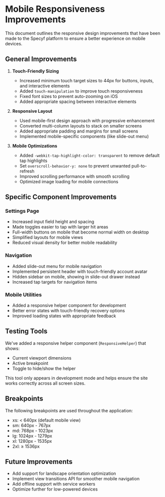 # Mobile Responsiveness Improvements

This document outlines the responsive design improvements that have been made to the Specyf platform to ensure a better experience on mobile devices.

## General Improvements

1. **Touch-Friendly Sizing**
   - Increased minimum touch target sizes to 44px for buttons, inputs, and interactive elements
   - Added `touch-manipulation` to improve touch responsiveness
   - Fixed font sizes to prevent auto-zooming on iOS
   - Added appropriate spacing between interactive elements

2. **Responsive Layout**
   - Used mobile-first design approach with progressive enhancement
   - Converted multi-column layouts to stack on smaller screens
   - Added appropriate padding and margins for small screens
   - Implemented mobile-specific components (like slide-out menu)

3. **Mobile Optimizations**
   - Added `-webkit-tap-highlight-color: transparent` to remove default tap highlights
   - Set `overscroll-behavior-y: none` to prevent unwanted pull-to-refresh
   - Improved scrolling performance with smooth scrolling
   - Optimized image loading for mobile connections

## Specific Component Improvements

### Settings Page
- Increased input field height and spacing
- Made toggles easier to tap with larger hit areas
- Full-width buttons on mobile that become normal width on desktop
- Simplified layouts for mobile views
- Reduced visual density for better mobile readability

### Navigation
- Added slide-out menu for mobile navigation
- Implemented persistent header with touch-friendly account avatar
- Hidden sidebar on mobile, showing in slide-out drawer instead
- Increased tap targets for navigation items

### Mobile Utilities
- Added a responsive helper component for development
- Better error states with touch-friendly recovery options
- Improved loading states with appropriate feedback

## Testing Tools

We've added a responsive helper component (`ResponsiveHelper`) that shows:
- Current viewport dimensions
- Active breakpoint
- Toggle to hide/show the helper

This tool only appears in development mode and helps ensure the site works correctly across all screen sizes.

## Breakpoints

The following breakpoints are used throughout the application:
- xs: < 640px (default mobile view)
- sm: 640px - 767px
- md: 768px - 1023px
- lg: 1024px - 1279px
- xl: 1280px - 1535px
- 2xl: ≥ 1536px

## Future Improvements

- Add support for landscape orientation optimization
- Implement view transitions API for smoother mobile navigation
- Add offline support with service workers
- Optimize further for low-powered devices 